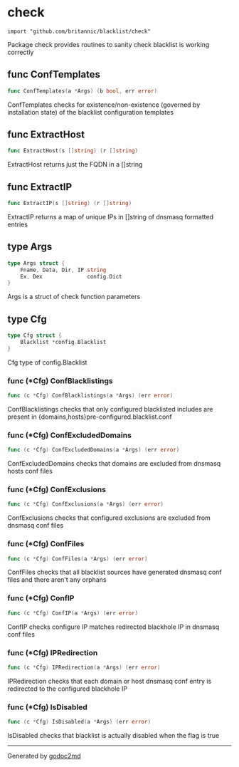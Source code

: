 
# check
    import "github.com/britannic/blacklist/check"

Package check provides routines to sanity check blacklist is working correctly






## func ConfTemplates
``` go
func ConfTemplates(a *Args) (b bool, err error)
```
ConfTemplates checks for existence/non-existence (governed by installation state) of the blacklist configuration templates


## func ExtractHost
``` go
func ExtractHost(s []string) (r []string)
```
ExtractHost returns just the FQDN in a []string


## func ExtractIP
``` go
func ExtractIP(s []string) (r []string)
```
ExtractIP returns a map of unique IPs in []string of dnsmasq formatted entries



## type Args
``` go
type Args struct {
    Fname, Data, Dir, IP string
    Ex, Dex              config.Dict
}
```
Args is a struct of check function parameters











## type Cfg
``` go
type Cfg struct {
    Blacklist *config.Blacklist
}
```
Cfg type of config.Blacklist











### func (\*Cfg) ConfBlacklistings
``` go
func (c *Cfg) ConfBlacklistings(a *Args) (err error)
```
ConfBlacklistings checks that only configured blacklisted includes are present in {domains,hosts}pre-configured.blacklist.conf



### func (\*Cfg) ConfExcludedDomains
``` go
func (c *Cfg) ConfExcludedDomains(a *Args) (err error)
```
ConfExcludedDomains checks that domains are excluded from dnsmasq hosts conf files



### func (\*Cfg) ConfExclusions
``` go
func (c *Cfg) ConfExclusions(a *Args) (err error)
```
ConfExclusions checks that configured exclusions are excluded from dnsmasq conf files



### func (\*Cfg) ConfFiles
``` go
func (c *Cfg) ConfFiles(a *Args) (err error)
```
ConfFiles checks that all blacklist sources have generated dnsmasq conf files and there aren't any orphans



### func (\*Cfg) ConfIP
``` go
func (c *Cfg) ConfIP(a *Args) (err error)
```
ConfIP checks configure IP matches redirected blackhole IP in dnsmasq conf files



### func (\*Cfg) IPRedirection
``` go
func (c *Cfg) IPRedirection(a *Args) (err error)
```
IPRedirection checks that each domain or host dnsmasq conf entry is redirected to the configured blackhole IP



### func (\*Cfg) IsDisabled
``` go
func (c *Cfg) IsDisabled(a *Args) (err error)
```
IsDisabled checks that blacklist is actually disabled when the flag is true









- - -
Generated by [godoc2md](http://godoc.org/github.com/davecheney/godoc2md)